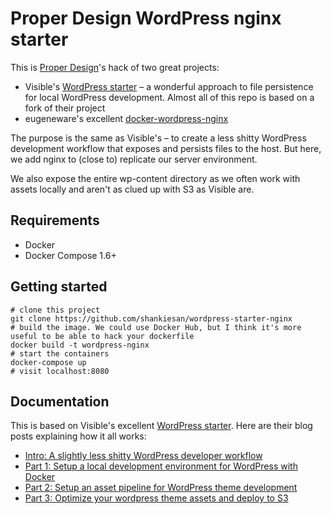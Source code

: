 # Proper Design WordPress nginx starter

This is [Proper Design](http://properdesign.rs)'s hack of two great projects:

* Visible's [WordPress starter](https://github.com/visiblevc/wordpress-starter) – a wonderful approach to file persistence for local WordPress development. Almost all of this repo is based on a fork of their project
* eugeneware's excellent [docker-wordpress-nginx](https://github.com/eugeneware/docker-wordpress-nginx)

The purpose is the same as Visible's – to create a less shitty WordPress development workflow that exposes and persists files to the host. But here, we add nginx to (close to) replicate our server environment.

We also expose the entire wp-content directory as we often work with assets locally and aren't as clued up with S3 as Visible are.

## Requirements

- Docker
- Docker Compose 1.6+

## Getting started

```
# clone this project
git clone https://github.com/shankiesan/wordpress-starter-nginx
# build the image. We could use Docker Hub, but I think it's more useful to be able to hack your dockerfile
docker build -t wordpress-nginx
# start the containers
docker-compose up
# visit localhost:8080
```

## Documentation

This is based on Visible's excellent [WordPress starter](https://github.com/visiblevc/wordpress-starter). Here are their blog posts explaining how it all works:

- [Intro: A slightly less shitty WordPress developer workflow](https://visible.vc/engineering/wordpress-developer-workflow/)
- [Part 1: Setup a local development environment for WordPress with Docker](https://visible.vc/engineering/docker-environment-for-wordpress/)
- [Part 2: Setup an asset pipeline for WordPress theme development](https://visible.vc/engineering/asset-pipeline-for-wordpress-theme-development/)
- [Part 3: Optimize your wordpress theme assets and deploy to S3](https://visible.vc/engineering/optimize-wordpress-theme-assets-and-deploy-to-s3-cloudfront/)